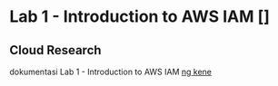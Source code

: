 
# Lab 1 - Introduction to AWS IAM []
## Cloud Research
dokumentasi Lab 1 - Introduction to AWS IAM [ng kene](https://docs.google.com/document/d/1W2zG6S3moEusGng1PI5NoQaBc3opSWCA/edit?usp=drive_link&ouid=117895122687036895192&rtpof=true&sd=true)

